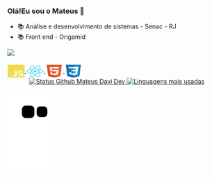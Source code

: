 ### Olá!Eu sou o Mateus 👋

- 📚 Análise e desenvolvimento de sistemas - Senac - RJ
- 📚 Front end - Origamid
<div align="left">
  <a href="https://github.com/MateusDaviDev">
  
  <img height="180em" src="https://github-readme-stats.vercel.app/api/top-langs/?username=MateusDaviDev&layout=compact&langs_count=7&theme=dracula"/>
</div>
  
 </div>
<div style="display: inline_block"><br>
  <img align="center" alt="mateus-Js" height="30" width="40" src="https://raw.githubusercontent.com/devicons/devicon/master/icons/javascript/javascript-plain.svg">
  <img align="center" alt="mateus-React" height="30" width="40" src="https://raw.githubusercontent.com/devicons/devicon/master/icons/react/react-original.svg">
  <img align="center" alt="mateus-HTML" height="30" width="40" src="https://raw.githubusercontent.com/devicons/devicon/master/icons/html5/html5-original.svg">
  <img align="center" alt="mateus-CSS" height="30" width="40" src="https://raw.githubusercontent.com/devicons/devicon/master/icons/css3/css3-original.svg">
  </div>
  
  <div align="center">
<img width="450em" alt="Status Github Mateus Davi Dev
" src="https://github-readme-stats.vercel.app/api?username=MateusDaviDev
&show_icons=true&theme=dracula" />
<img width="380em" alt="Linguagens mais usadas" src="https://github-readme-stats.vercel.app/api/top-langs/?username=MateusDaviDev
&layout=compact&theme=dracula"/>
</div>

![Snake animation](https://github.com/MateusDaviDev/MateusDaviDev/blob/output/github-contribution-grid-snake.svg)


